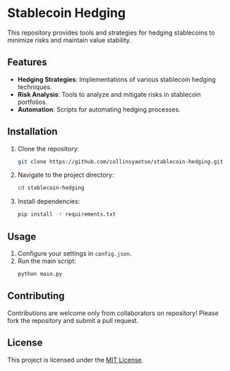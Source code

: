 # Stablecoin Hedging

This repository provides tools and strategies for hedging stablecoins to minimize risks and maintain value stability.

## Features

- **Hedging Strategies**: Implementations of various stablecoin hedging techniques.
- **Risk Analysis**: Tools to analyze and mitigate risks in stablecoin portfolios.
- **Automation**: Scripts for automating hedging processes.

## Installation

1. Clone the repository:
    ```bash
    git clone https://github.com/collinsyaotse/stablecoin-hedging.git
    ```
2. Navigate to the project directory:
    ```bash
    cd stablecoin-hedging
    ```
3. Install dependencies:
    ```bash
    pip install -r requirements.txt
    ```

## Usage

1. Configure your settings in `config.json`.
2. Run the main script:
    ```bash
    python main.py
    ```

## Contributing

Contributions are welcome only from collaborators on repository! Please fork the repository and submit a pull request.

## License

This project is licensed under the [MIT License](LICENSE).


